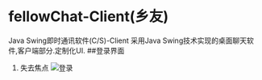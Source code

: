 # fellowChat-Client(乡友)
Java Swing即时通讯软件(C/S)-Client
采用Java Swing技术实现的桌面聊天软件,客户端部分.定制化UI.
##登录界面
1. 失去焦点
![登录](http://img.my.csdn.net/uploads/201511/06/1446798506_4289.png)
